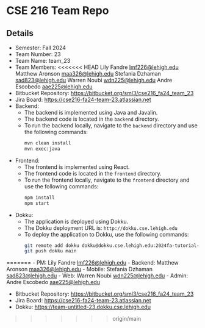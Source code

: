 # CSE 216 Team Repo

## Details
- Semester: Fall 2024
- Team Number: 23
- Team Name: team_23
- Team Members:
<<<<<<< HEAD
    Lily Fandre lmf226@lehigh.edu
    Matthew Aronson maa326@lehigh.edu
    Stefania Dzhaman sad823@lehigh.edu
    Warren Noubi wdn225@lehigh.edu
    Andre Escobedo aae225@lehigh.edu
- Bitbucket Repository: https://bitbucket.org/sml3/cse216_fa24_team_23
- Jira Board: https://cse216-fa24-team-23.atlassian.net
- Backend:
  - The backend is implemented using Java and Javalin.
  - The backend code is located in the `backend` directory.
  - To run the backend locally, navigate to the `backend` directory and use the following commands:
    ```sh
    mvn clean install
    mvn exec:java
    ```
- Frontend:
  - The frontend is implemented using React.
  - The frontend code is located in the `frontend` directory.
  - To run the frontend locally, navigate to the `frontend` directory and use the following commands:
    ```sh
    npm install
    npm start
    ```
- Dokku:
  - The application is deployed using Dokku.
  - The Dokku deployment URL is: `http://dokku.cse.lehigh.edu`
  - To deploy the application to Dokku, use the following commands:
    ```sh
    git remote add dokku dokku@dokku.cse.lehigh.edu:2024fa-tutorial-wdn225
    git push dokku main
    ```
=======
    - PM: Lily Fandre <lmf226@lehigh.edu>
	- Backend: Matthew Aronson <maa326@lehigh.edu>
	- Mobile: Stefania Dzhaman <sad823@lehigh.edu>
	- Web: Warren Noubi <wdn225@lehigh.edu>
	- Admin: Andre Escobedo <aae225@lehigh.edu>
- Bitbucket Repository: <https://bitbucket.org/sml3/cse216_fa24_team_23>
- Jira Board: <https://cse216-fa24-team-23.atlassian.net>
- Dokku: <https://team-untitled-23.dokku.cse.lehigh.edu>
>>>>>>> origin/main
